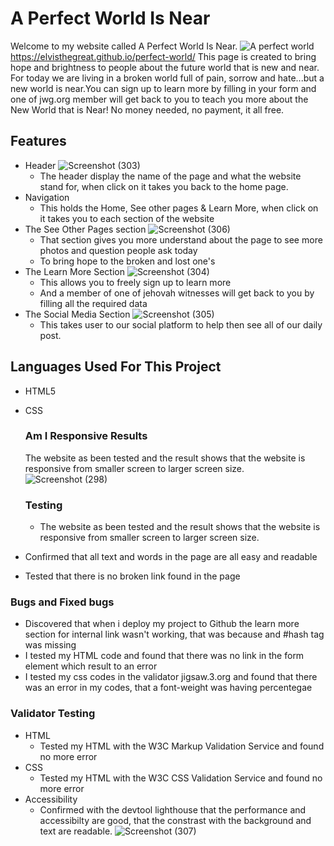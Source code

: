 # A Perfect World Is Near
Welcome to my website called A Perfect World Is Near. ![A perfect world](https://github.com/Elvisthegreat/perfect-world/assets/141064225/7d44b9f5-1de2-4dc8-b024-9bfae2fa6d78)
  <https://elvisthegreat.github.io/perfect-world/>
This page is created to bring hope and brightness to people about the future world that is new and near. For today we are living in a broken world full of pain, sorrow and hate...but a new world is near.You can sign up to learn more by filling in your form and one of jwg.org member will get back to you to teach you more about the New World that is Near! No money needed, no payment, it all free.
## Features
 * Header
       ![Screenshot (303)](https://github.com/Elvisthegreat/perfect-world/assets/141064225/b8900f2a-353b-4fe9-b4b5-08996f4f8fd6)
    * The header display the name of the page and what the website stand for, when click on it takes you back to the home page.
 * Navigation
    * This holds the Home, See other pages & Learn More, when click on it takes you to each section of the website
 * The See Other Pages section
    ![Screenshot (306)](https://github.com/Elvisthegreat/perfect-world/assets/141064225/5f12ddc4-8d32-46e5-935d-bd2145e95ea0)
    * That section gives you more understand about the page to see more photos and question people ask today
    * To bring hope to the broken and lost one's
 * The Learn More Section
    ![Screenshot (304)](https://github.com/Elvisthegreat/perfect-world/assets/141064225/67755ce1-5b6b-4fb4-88b7-aa62c889092c)
    * This allows you to freely sign up to learn more
    * And a member of one of jehovah witnesses will get back to you by filling all the required data
 * The Social Media Section
     ![Screenshot (305)](https://github.com/Elvisthegreat/perfect-world/assets/141064225/c410ae07-160c-41a3-9114-814804c5bbe5)
   * This takes user to our social platform to help then see all of our daily post.
## Languages Used For This Project
* HTML5
* CSS 
  ### Am I Responsive Results
  The website as been tested and the result shows that the website is responsive from smaller screen to larger screen size.
  ![Screenshot (298)](https://github.com/Elvisthegreat/perfect-world/assets/141064225/ec083de1-a037-49f1-955a-96fd2a53b613)


  

  ### Testing
  * The website as been tested and the result shows that the website is responsive from smaller screen to larger screen size.
 * Confirmed that all text and words in the page are all easy and readable
 * Tested that there is no broken link found in the page
  ### Bugs and Fixed bugs
  * Discovered that when i deploy my project to Github the learn more section for internal link wasn't working, that was because and #hash tag was missing
  * I tested my HTML code and found that there was no link in the form element which result to an error
  * I tested my css codes in the validator jigsaw.3.org and found that there was an error in my codes, that a font-weight was having percentegae
  ### Validator Testing
  * HTML 
    * Tested my HTML with the W3C Markup Validation Service and found no more error
* CSS
   * Tested my HTML with the W3C CSS Validation Service and found no more error
* Accessibility
   * Confirmed with the devtool lighthouse that the performance and accessibilty are good, that the constrast with the background and text are readable.
     ![Screenshot (307)](https://github.com/Elvisthegreat/perfect-world/assets/141064225/48b303c9-6eb0-4464-9b72-2ad2ec06b71b)
